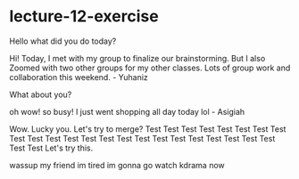 # lecture-12-exercise
Hello
what did you do today?

Hi!
Today, I met with my group to finalize our brainstorming. But I also Zoomed with two other groups for my other classes. Lots of group work and collaboration this weekend. - Yuhaniz

What about you?

oh wow! so busy! I just went shopping all day today lol - Asigiah

Wow. Lucky you. Let's try to merge?
Test Test Test Test Test Test Test
Test Test Test Test Test Test
Test Test Test Test Test Test
Test Test Test Test Test Test
Let's try this.

wassup my friend
im tired
im gonna go watch kdrama now
